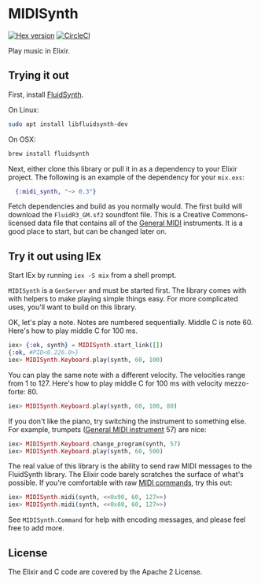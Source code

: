 # MIDISynth

[![Hex version](https://img.shields.io/hexpm/v/midi_synth.svg "Hex version")](https://hex.pm/packages/midi_synth)
[![CircleCI](https://circleci.com/gh/fhunleth/midi_synth.svg?style=svg)](https://circleci.com/gh/fhunleth/midi_synth)

Play music in Elixir.

## Trying it out

First, install [FluidSynth](http://www.fluidsynth.org/).

On Linux:

```sh
sudo apt install libfluidsynth-dev
```

On OSX:

```sh
brew install fluidsynth
```

Next, either clone this library or pull it in as a dependency to your Elixir
project. The following is an example of the dependency for your `mix.exs`:

```elixir
  {:midi_synth, "~> 0.3"}
```

Fetch dependencies and build as you normally would. The first build will
download the `FluidR3_GM.sf2` soundfont file. This is a Creative
Commons-licensed data file that contains all of the [General
MIDI](https://en.wikipedia.org/wiki/General_MIDI) instruments. It is a good
place to start, but can be changed later on.

## Try it out using IEx

Start IEx by running `iex -S mix` from a shell prompt.

`MIDISynth` is a `GenServer` and must be started first. The library comes with
with helpers to make playing simple things easy. For more complicated uses,
you'll want to build on this library.

OK, let's play a note. Notes are numbered sequentially. Middle C is note 60.
Here's how to play middle C for 100 ms.

```elixir
iex> {:ok, synth} = MIDISynth.start_link([])
{:ok, #PID<0.226.0>}
iex> MIDISynth.Keyboard.play(synth, 60, 100)
```

You can play the same note with a different velocity. The velocities range from
1 to 127. Here's how to play middle C for 100 ms with velocity mezzo-forte: 80.

```elixir
iex> MIDISynth.Keyboard.play(synth, 60, 100, 80)
```

If you don't like the piano, try switching the instrument to something else. For
example, trumpets ([General MIDI
instrument](https://www.midi.org/specifications-old/item/gm-level-1-sound-set)
57) are nice:

```elixir
iex> MIDISynth.Keyboard.change_program(synth, 57)
iex> MIDISynth.Keyboard.play(synth, 60, 500)
```

The real value of this library is the ability to send raw MIDI messages to the
FluidSynth library. The Elixir code barely scratches the surface of what's
possible. If you're comfortable with raw [MIDI
commands](https://www.midi.org/specifications/item/table-1-summary-of-midi-message),
try this out:

```elixir
iex> MIDISynth.midi(synth, <<0x90, 60, 127>>)
iex> MIDISynth.midi(synth, <<0x80, 60, 127>>)
```

See `MIDISynth.Command` for help with encoding messages, and please feel free to
add more.

## License

The Elixir and C code are covered by the Apache 2 License.
